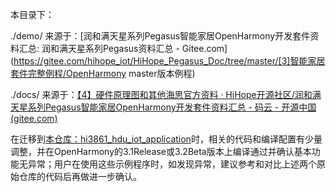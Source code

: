 

本目录下：

./demo/ 来源于：[润和满天星系列Pegasus智能家居OpenHarmony开发套件资料汇总: 润和满天星系列Pegasus资料汇总 - Gitee.com](https://gitee.com/hihope_iot/HiHope_Pegasus_Doc/tree/master/[3]智能家居套件完整例程/OpenHarmony master版本例程)

./docs/ 来源于：[【4】硬件原理图和其他海思官方资料 · HiHope开源社区/润和满天星系列Pegasus智能家居OpenHarmony开发套件资料汇总 - 码云 - 开源中国 (gitee.com)](https://gitee.com/hihope_iot/HiHope_Pegasus_Doc/tree/master/[4]硬件原理图和其他海思官方资料)

在迁移到[本仓库：hi3861_hdu_iot_application](https://gitee.com/HiSpark/hi3861_hdu_iot_application)时，相关的代码和编译配置有少量调整，并在OpenHarmony的3.1Release或3.2Beta版本上编译通过并确认基本功能无异常；用户在使用这些示例程序时，如发现异常，建议参考和对比上述两个原始仓库的代码后再做进一步确认。